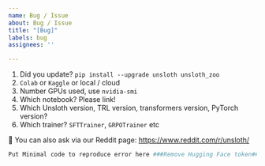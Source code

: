```yaml
---
name: Bug / Issue
about: Bug / Issue
title: "[Bug]"
labels: bug
assignees: ''

---
```


1. Did you update? `pip install --upgrade unsloth unsloth_zoo`
2. `Colab` or `Kaggle` or local / cloud
3. Number GPUs used, use `nvidia-smi`
4. Which notebook? Please link!
5. Which Unsloth version, TRL version, transformers version, PyTorch version?
6. Which trainer? `SFTTrainer`, `GRPOTrainer` etc

🦥 You can also ask via our Reddit page: https://www.reddit.com/r/unsloth/
```python
Put Minimal code to reproduce error here ###Remove Hugging Face token###
```

